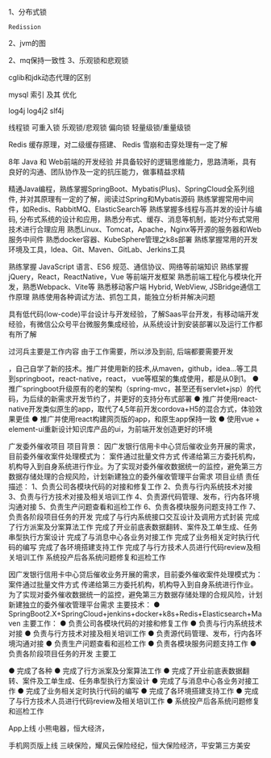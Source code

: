 1、分布式锁

	Redission


2、jvm的图

2、mq保持一致性
3、乐观锁和悲观锁



cglib和jdk动态代理的区别


mysql 索引 及其 优化



log4j log4j2 slf4j


线程锁 可重入锁  乐观锁/悲观锁  偏向锁  轻量级锁/重量级锁


Redis 缓存原理，对二级缓存搭建、 Redis 雪崩和击穿处理有一定了解




































8年 Java 和 Web前端的开发经验 并具备较好的逻辑思维能力，思路清晰，具有良好的沟通、团队协作及一定的抗压能力，做事精益求精

精通Java编程，熟练掌握SpringBoot、Mybatis(Plus)、SpringCloud全系列组件, 并对其原理有一定的了解，阅读过Spring和Mybatis源码
熟练掌握常用中间件，如Redis、RabbitMQ、ElasticSearch等
熟练掌握多线程与高并发的设计与编码, 分布式系统的设计和应用，熟悉分布式、缓存、消息等机制，能对分布式常用技术进行合理应用
熟悉Linux、Tomcat，Apache，Nginx等开源的服务器和Web服务中间件
熟悉docker容器、KubeSphere管理之k8s部署
熟练掌握常用的开发环境及工具，Idea、Git、Maven、GitLab、Jerkins⼯具

熟练掌握 JavaScript 语言、ES6 规范、通信协议、网络等前端知识
熟练掌握 jQuery，React，ReactNative，Vue 等前端开发框架
熟悉前端工程化与模块化开发，熟悉Webpack、Vite等
熟悉移动客户端 Hybrid, WebView, JSBridge通信工作原理
熟练使用各种调试方法、抓包工具，能独立分析并解决问题

具有低代码(low-code)平台设计与开发经验，了解Saas平台开发，有移动端开发经验，有微信公众号平台微服务集成经验，从系统设计到安装部署以及运行工作都有所了解



过河兵主要是工作内容
由于工作需要，所以涉及到前, 后端都要需要开发


，自己自学了新的技术。推广并使用新的技术,从maven，github，idea...等工具到springboot，react-native，react， vue等框架的集成使用，都是从0到1。
● 推广springboot升级原有的老的架构（spring-mvc，甚至还有servlet+jsp）的代码，为后续的新需求开发节约了，并更好的支持分布式部署
● 推广并使用react-native开发类似原生的app，取代了4,5年前开发cordova+H5的混合方式，体验效果更佳
● 推广并使用react构建网页版的app，和原生app保持一致
● 使用vue + element-ui重新设计知识库产品的ui，为前端开发创造更好的环境


广发委外催收项目
项目背景：
因广发银行信用卡中心贷后催收业务开展的需求，目前委外催收案件处理模式为： 案件通过批量文件方式 传递给第三方委托机构，机构导入到自身系统进行作业。为了实现对委外催收数据统一的监控，避免第三方数据存储处理的合规风险，计划新建独立的委外催收管理平台需求
项目业绩
责任描述： 
1、负责公司各模块代码的对接和修复工作 
2、负责与行内系统技术对接 
3、负责与行方技术对接及相关培训工作 
4、负责源代码管理、发布，行内各环境沟通对接 
5、负责生产问题查看和巡检工作 
6、负责各模块服务问题支持工作 
7、负责各阶段项目任务的开发 
完成了与行内系统接口交互设计及调用方式封装 
完成了行方派案及分案算法工作 
完成了开业前底表数据翻转、案件及工单生成、任务串型执行方案设计 
完成了与消息中心各业务对接工作 
完成了业务相关定时执行代码的编写 
完成了各环境搭建支持工作 
完成了与行方技术人员进行代码review及相关培训工作 
系统投产后各系统问题修复和巡检工作


因广发银行信用卡中心贷后催收业务开展的需求，目前委外催收案件处理模式为： 案件通过批量文件方式 传递给第三方委托机构，机构导入到自身系统进行作业。为了实现对委外催收数据统一的监控，避免第三方数据存储处理的合规风险，计划新建独立的委外催收管理平台需求
主要技术：
● SpringBoot2.X+SpringCloud+jenkins+docker+k8s+Redis+Elasticsearch+Maven
主要工作：
● 负责公司各模块代码的对接和修复工作
● 负责与行内系统技术对接
● 负责与行方技术对接及相关培训工作
● 负责源代码管理、发布，行内各环境沟通对接
● 负责生产问题查看和巡检工作
● 负责各模块服务问题支持工作
● 负责各阶段项目任务的开发 主要工

● 完成了各种
● 完成了行方派案及分案算法工作
● 完成了开业前底表数据翻转、案件及工单生成、任务串型执行方案设计
● 完成了与消息中心各业务对接工作
● 完成了业务相关定时执行代码的编写
● 完成了各环境搭建支持工作
● 完成了与行方技术人员进行代码review及相关培训工作
● 系统投产后各系统问题修复和巡检工作




App上线
小熊电器，恒大经济，

手机网页版上线
三峡保险，耀风云保险经纪，恒大保险经济，平安第三方美安
